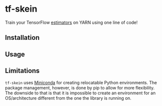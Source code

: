 tf-skein
========

Train your TensorFlow [estimators][tf-estimators] on YARN using one
line of code!

Installation
------------

Usage
-----

Limitations
-----------

``tf-skein`` uses [Miniconda][miniconda] for creating relocatable
Python environments. The package management, however, is done by
pip to allow for more flexibility. The downside to that is that
it is impossible to create an environment for an OS/architecture
different from the one the library is running on.

[miniconda]: https://conda.io/miniconda.html
[tf-estimators]: https://www.tensorflow.org/guide/estimators
